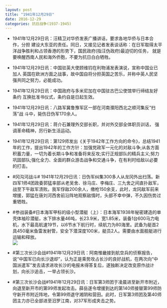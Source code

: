 ```yaml
---
layout: post
title: "1941年12月29日"
date: 2016-12-29
categories: 抗日战争(1937-1945)
---
```


<meta name="referrer" content="no-referrer" />

- 1941年12月29日讯：汪精卫对华侨发表广播讲话，要求各地华侨与日本合作，分担 建设大东亚的责任。同日，又接见记者发表谈话称：在日军取得太平洋战争胜利和占领香港的形势下，国民政府(指汪伪政府)最迫切的任务， 就是要唤醒西南人民和海外侨胞，不要为抗日白白牺牲。 

- 1941年12月29日讯：中国驻英大使顾维钧在利物浦发表演说，宣称中国业已加人 英国在欧洲方面之战事，故中国自将分担英国之苦乐，并称中英人民坚 强共同之努力，必能成功。 

- 1941年12月29日讯：中国政府与多米尼加在中国驻古巴公使馆举行缔结友好条约 互换批准书仪式，条约自是日起生效。 

- 1941年12月29日讯：八路军冀鲁豫军区一部在河南濮阳西北之顺河集反“扫荡”战 斗中，毙伤日伪军170余人。 

- 1941年12月29日讯：蒋介石兼理外交部长职，并对外交部全体职员训话， 强调革命精神，厉行新生活运动。 

- 1941年12月29日讯：第129师发出《关于1942年工作方向的命令》，总结1941年的工作，提出1942年的工作方针：加强党政军一元化的对敌斗争;从各方面积蓄力量，一切为着长期斗争和准备将来反攻;实行正规部队的精兵主义;努力巩固部队;强化全力、全面的群众游击战争和交通斗争，在有利时给敌以必要的打击。 

- #冈沟河战斗# 1941年12月29日讯：日伪军纠集300多人从龙冈外出扫荡。新四军1师4团政委郭猛率部从老吴舍、徐马庄、李梅庄、三九舍之间直扑敌军，战至下午敌军溃败。我军俘敌200余人，缴枪150余支，此时，龙冈敌军前来增援，郭猛在唐刘河西舍前沿阵地观察敌情时，头部不幸中弹，不久因伤势过重牺牲。 

- #参战装备#日本海军甲标的级小型潜艇（上）：日本海军1938年秘密建造的单壳体袖珍潜艇，水下排水量46吨，长23.9米，宽1.85米，装备1台600马力电机，水下最高航速19节，以6节水下航行时，续航力为80海里。武备为艇首2具450毫米鱼雷发射管，安全下潜深度100米，艇员2人。需要由水面舰艇进行运输和释放。 <br/><img src="https://ww1.sinaimg.cn/large/aca367d8jw1fb7fj3uhgoj20da0qcq78.jpg" />

- #第三次长沙会战#1941年12月29日讯：阿南惟畿接到航空兵的侦察报告，说“中国军已向长沙退却”，认为正是乘势攻占长沙的良好战机，在两次向“中国派遣军”发去请求进攻长沙的电报未得答复后，遂独断决定改变原作战计划，向长沙追击，一举占领长沙。 

- #第三次长沙会战#1941年12月29日讯：日军第3师团于凌晨进至新开市附近，向退至新开市的第99师发起攻击。薛岳遂令增援到达的第140师接替第99师防守新开市附近阵地，令第99师退守湘阴和营田。此时，日军第3师团及第40师团主力亦已全部进至汨罗江南，对37军形成夹击之势。 


